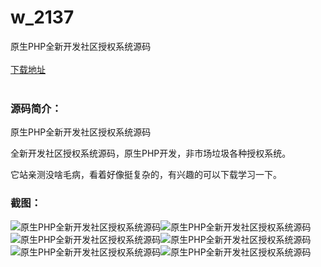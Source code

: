 # w_2137
原生PHP全新开发社区授权系统源码
<br/></br>
[下载地址](https://www.uuid2.com/2137.html "下载地址")
<br/></br>
<h3>源码简介：</h3>
<p>原生PHP全新开发社区授权系统源码<p>
<p>全新开发社区授权系统源码，原生PHP开发，非市场垃圾各种授权系统。<p>
<p>它站亲测没啥毛病，看着好像挺复杂的，有兴趣的可以下载学习一下。<p>
<h3>截图：</h3>
<img src="https://www.uuid2.com/wp-content/uploads/img/202206/3dad99b525.jpg" alt="原生PHP全新开发社区授权系统源码"><img src="https://www.uuid2.com/wp-content/uploads/img/202206/3dad99b452.png" alt="原生PHP全新开发社区授权系统源码"><img src="https://www.uuid2.com/wp-content/uploads/img/202206/f7154ed896.png" alt="原生PHP全新开发社区授权系统源码"><img src="https://www.uuid2.com/wp-content/uploads/img/202206/f7154ed287.png" alt="原生PHP全新开发社区授权系统源码"><img src="https://www.uuid2.com/wp-content/uploads/img/202206/f7154ed944.jpg" alt="原生PHP全新开发社区授权系统源码"><img src="https://www.uuid2.com/wp-content/uploads/img/202206/f7154ed668.jpg" alt="原生PHP全新开发社区授权系统源码">
